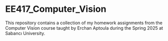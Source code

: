 # EE417_Computer_Vision
This repository contains a collection of my homework assignments from the Computer Vision course taught by Erchan Aptoula during the Spring 2025 at Sabancı University. 
